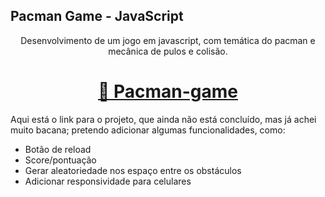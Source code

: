 
## Pacman Game - JavaScript

<p align="center">Desenvolvimento de um jogo em javascript, com temática do pacman e mecânica de pulos e colisão. </p>

                 
<h1 align="center">
    <a href="https://effulgent-kringle-b84dbe.netlify.app/">🔗 Pacman-game</a>
</h1>
<p> Aqui está o link para o projeto, que ainda não está concluído, mas já achei muito bacana; pretendo adicionar algumas funcionalidades, como:</p>
<ul>
    <li>Botão de reload</li>
    <li>Score/pontuação</li>
    <li>Gerar aleatoriedade nos espaço entre os obstáculos</li>
    <li>Adicionar responsividade para celulares</li>
</ul>
